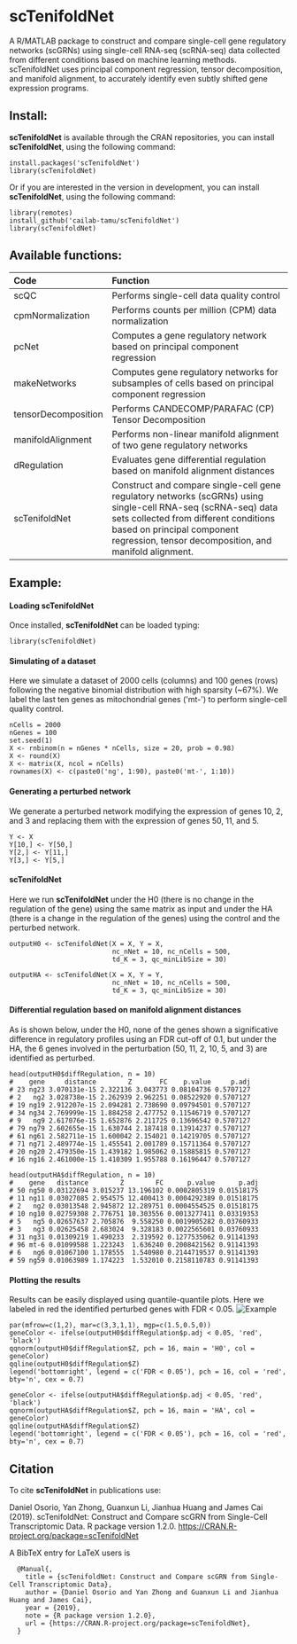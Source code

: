 scTenifoldNet
=============

A R/MATLAB package to construct and compare single-cell gene regulatory networks (scGRNs) using single-cell RNA-seq (scRNA-seq) data collected from different conditions based on machine learning methods. scTenifoldNet uses principal component regression, tensor decomposition, and manifold alignment, to accurately identify even subtly shifted gene expression programs.

Install:
-------
**scTenifoldNet** is available through the CRAN repositories, you can install **scTenifoldNet**, using the following command:
```{R}
install.packages('scTenifoldNet')
library(scTenifoldNet)
```
Or if you are interested in the version in development, you can install **scTenifoldNet**, using the following command:
```{R}
library(remotes)
install_github('cailab-tamu/scTenifoldNet')
library(scTenifoldNet)
```

Available functions:
--------------------

|Code| Function |
|:-|:-|
|scQC|Performs single-cell data quality control|
|cpmNormalization|Performs counts per million (CPM) data normalization|
|pcNet|Computes a gene regulatory network based on principal component regression|
|makeNetworks|Computes gene regulatory networks for subsamples of cells based on principal component regression|
|tensorDecomposition|Performs CANDECOMP/PARAFAC (CP) Tensor Decomposition|
|manifoldAlignment|Performs non-linear manifold alignment of two gene regulatory networks|
|dRegulation|Evaluates gene differential regulation based on manifold alignment distances|
|scTenifoldNet|Construct and compare single-cell gene regulatory networks (scGRNs) using single-cell RNA-seq (scRNA-seq) data sets collected from different conditions based on principal component regression, tensor decomposition, and manifold alignment.|

Example:
--------
#### Loading scTenifoldNet
Once installed, **scTenifoldNet** can be loaded typing:
```{r}
library(scTenifoldNet)
```

#### Simulating of a dataset 
Here we simulate a dataset of 2000 cells (columns) and 100 genes (rows) following the negative binomial distribution with high sparsity (~67%). We label the last ten genes as mitochondrial genes ('mt-') to perform single-cell quality control.
```{r}
nCells = 2000
nGenes = 100
set.seed(1)
X <- rnbinom(n = nGenes * nCells, size = 20, prob = 0.98)
X <- round(X)
X <- matrix(X, ncol = nCells)
rownames(X) <- c(paste0('ng', 1:90), paste0('mt-', 1:10))
```

#### Generating a perturbed network 
We generate a perturbed network modifying the expression of genes 10, 2, and 3 and replacing them with the expression of genes 50, 11, and 5.
```{r}
Y <- X
Y[10,] <- Y[50,]
Y[2,] <- Y[11,]
Y[3,] <- Y[5,]
```
#### scTenifoldNet
Here we run **scTenifoldNet** under the H0 (there is no change in the regulation of the gene) using the same matrix as input and under the HA (there is a change in the regulation of the genes) using the control and the perturbed network.
```{r}
outputH0 <- scTenifoldNet(X = X, Y = X,
                          nc_nNet = 10, nc_nCells = 500,
                          td_K = 3, qc_minLibSize = 30)

outputHA <- scTenifoldNet(X = X, Y = Y,
                          nc_nNet = 10, nc_nCells = 500,
                          td_K = 3, qc_minLibSize = 30)
```
#### Differential regulation based on manifold alignment distances
As is shown below, under the H0, none of the genes shown a significative difference in regulatory profiles using an FDR cut-off of 0.1, but under the HA, the 6 genes involved in the perturbation (50, 11, 2, 10, 5, and 3) are identified as perturbed.
```
head(outputH0$diffRegulation, n = 10)
#    gene     distance        Z       FC    p.value     p.adj
# 23 ng23 3.070131e-15 2.322136 3.043773 0.08104736 0.5707127
# 2   ng2 3.028738e-15 2.262939 2.962251 0.08522920 0.5707127
# 19 ng19 2.912207e-15 2.094281 2.738690 0.09794501 0.5707127
# 34 ng34 2.769999e-15 1.884258 2.477752 0.11546719 0.5707127
# 9   ng9 2.617076e-15 1.652876 2.211725 0.13696542 0.5707127
# 79 ng79 2.602655e-15 1.630744 2.187418 0.13914237 0.5707127
# 61 ng61 2.582711e-15 1.600042 2.154021 0.14219705 0.5707127
# 71 ng71 2.489774e-15 1.455541 2.001789 0.15711364 0.5707127
# 20 ng20 2.479350e-15 1.439182 1.985062 0.15885815 0.5707127
# 16 ng16 2.461000e-15 1.410309 1.955788 0.16196447 0.5707127

head(outputHA$diffRegulation, n = 10)
#    gene   distance        Z        FC      p.value      p.adj
# 50 ng50 0.03122694 3.015237 13.196102 0.0002805319 0.01518175
# 11 ng11 0.03027085 2.954575 12.400413 0.0004292389 0.01518175
# 2   ng2 0.03013548 2.945872 12.289751 0.0004554525 0.01518175
# 10 ng10 0.02759308 2.776751 10.303556 0.0013277411 0.03319353
# 5   ng5 0.02657637 2.705876  9.558250 0.0019905282 0.03760933
# 3   ng3 0.02625458 2.683024  9.328183 0.0022565601 0.03760933
# 31 ng31 0.01309219 1.490233  2.319592 0.1277535062 0.91141393
# 96 mt-6 0.01099588 1.223243  1.636240 0.2008421562 0.91141393
# 6   ng6 0.01067100 1.178555  1.540980 0.2144719537 0.91141393
# 59 ng59 0.01063989 1.174223  1.532010 0.2158110783 0.91141393
```

#### Plotting the results
Results can be easily displayed using quantile-quantile plots. Here we labeled in red the identified perturbed genes with FDR < 0.05.
![Example](https://raw.githubusercontent.com/cailab-tamu/scTenifoldNet/master/inst/readmeExample.png)
```{r}
par(mfrow=c(1,2), mar=c(3,3,1,1), mgp=c(1.5,0.5,0))
geneColor <- ifelse(outputH0$diffRegulation$p.adj < 0.05, 'red', 'black')
qqnorm(outputH0$diffRegulation$Z, pch = 16, main = 'H0', col = geneColor)
qqline(outputH0$diffRegulation$Z)
legend('bottomright', legend = c('FDR < 0.05'), pch = 16, col = 'red', bty='n', cex = 0.7)

geneColor <- ifelse(outputHA$diffRegulation$p.adj < 0.05, 'red', 'black')
qqnorm(outputHA$diffRegulation$Z, pch = 16, main = 'HA', col = geneColor)
qqline(outputHA$diffRegulation$Z)
legend('bottomright', legend = c('FDR < 0.05'), pch = 16, col = 'red', bty='n', cex = 0.7)
```

Citation
--------
To cite **scTenifoldNet** in publications use:

  Daniel Osorio, Yan Zhong, Guanxun Li, Jianhua Huang and James Cai (2019). scTenifoldNet: Construct and Compare scGRN from Single-Cell Transcriptomic Data. R package version 1.2.0.
  https://CRAN.R-project.org/package=scTenifoldNet

A BibTeX entry for LaTeX users is
```
  @Manual{,
    title = {scTenifoldNet: Construct and Compare scGRN from Single-Cell Transcriptomic Data},
    author = {Daniel Osorio and Yan Zhong and Guanxun Li and Jianhua Huang and James Cai},
    year = {2019},
    note = {R package version 1.2.0},
    url = {https://CRAN.R-project.org/package=scTenifoldNet},
  }
  ```

